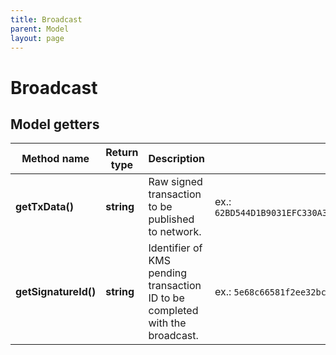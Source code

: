 ```yaml
---
title: Broadcast
parent: Model
layout: page
---
```


# Broadcast

## Model getters

Method name | Return type | Description | Notes
------------ | ------------- | ------------- | -------------
**getTxData()** | **string** | Raw signed transaction to be published to network. | ex.: `62BD544D1B9031EFC330A3E855CC3A0D51CA5131455C1AB3BCAC6D243F65460D`
**getSignatureId()** | **string** | Identifier of KMS pending transaction ID to be completed with the broadcast. | ex.: `5e68c66581f2ee32bc354087` [optional]

